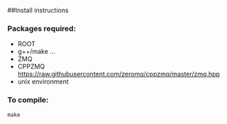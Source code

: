 ##Install instructions
### Packages required:
* ROOT
* g++/make ...
* ZMQ 
* CPPZMQ https://raw.githubusercontent.com/zeromq/cppzmq/master/zmq.hpp
* unix environment 

### To compile:
~~~
make
~~~
